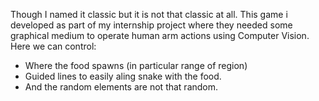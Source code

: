 Though I named it classic but it is not that classic at all.
This game i developed as part of my internship project where they needed some graphical medium to operate human arm actions using Computer Vision.
Here we can control:
  - Where the food spawns (in particular range of region)
  - Guided lines to easily aling snake with the food.
  - And the random elements are not that random.
